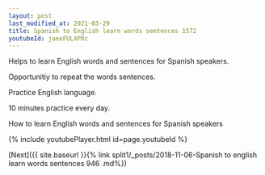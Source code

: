 ```yaml
---
layout: post
last_modified_at: 2021-03-29
title: Spanish to English learn words sentences 1572 
youtubeId: joeeFULXPRc
---
```

 
 
Helps to learn English words and sentences for Spanish speakers.

Opportunitiy to repeat the words sentences. 

Practice English language. 
 
10 minutes practice every day. 
 
How to learn English words and sentences for Spanish speakers 
 
{% include youtubePlayer.html id=page.youtubeId %}
 
 
[Next]({{ site.baseurl }}{% link  split1/_posts/2018-11-06-Spanish to english learn words sentences 946 .md%})
 
